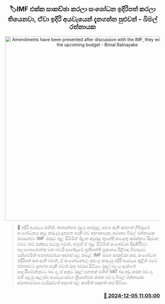 <p align='center'><b><h2 align='center' title='Amendments have been presented after discussion with the IMF, they will be known in the upcoming budget - Bimal Ratnayake'>🏷IMF එක්ක සාකච්ඡා කරලා සංශෝධන ඉදිරිපත් කරලා තියෙනවා, ඒවා ඉදිරි අයවැයෙන් දැනගන්න පුළුවන් - බිමල් රත්නායක</h2></b></p>
<p align='center'><img src='https://helakuru.sgp1.cdn.digitaloceanspaces.com/esana/images/lib/bimal-rathnayake-new.jpg' width='600' alt='Amendments have been presented after discussion with the IMF, they will be known in the upcoming budget - Bimal Ratnayake'></p>

>📝 ඉදිරි අයවැය මඟින්, ජාත්‍යන්තර මූල්‍ය අරමුදල සමග ඇති කරගත් ගිවිසුමේ සංශෝධනය කළ කරුණු දැනගත හැකි බව සභානායක, අමාත්‍ය බිමල් රත්නායක පවසනවා.
IMF රාමුව තුළ සිටිමින් ඊළඟ අවුරුදු තුනේදී කටයුතු කරන්නට සිදුවන බවට තම පක්ෂය පැවසූ බවත්, නමුත් ඒ තුළ සිටිමින් සංශෝධන සිදුකිරීමට බලාපොරොත්තු වන බවයි ආණ්ඩුවේ ප්‍රතිපත්ති ප්‍රකාශය පිළිබඳ විවාදයට එක්වෙමින් අමාත්‍යවරයා අදහස් පළ කළේ.
IMF සමග සාකච්ඡා කර, සංශෝධන ඉදිරිපත් කර ඇති බවත්, ඒ සංශෝධනවල අඩංගු කරුණු ඉදිරි අයවැය තුළින් රටේ ජනතාවට දැනගත හැකි බවත් ඔහු පවසා සිටියා.
මුදල් බලය ඇත්තේ පාර්ලිමේන්තුවට බව ද, ඒ අනුව මුදල් පනතක් මගින් VAT බදු අඩු කරන බව ද, එහි පළමු සැලස්ම අයවැය සමග ක්‍රියාත්මක කරන බව ද බිමල් රත්නායක අමාත්‍යවරයා වැඩිදුරටත් අදහස් පළ කරමින් සඳහන් කර සිටියා.


<h3 align='right'><a href='https://www.helakuru.lk/esana/p/105674/'>📅 2024-12-05 11:05:00</a></h3>
